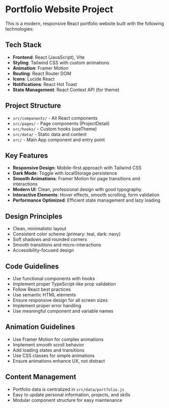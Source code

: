 <!-- Use this file to provide workspace-specific custom instructions to Copilot. For more details, visit https://code.visualstudio.com/docs/copilot/copilot-customization#_use-a-githubcopilotinstructionsmd-file -->

# Portfolio Website Project

This is a modern, responsive React portfolio website built with the following technologies:

## Tech Stack
- **Frontend**: React (JavaScript), Vite
- **Styling**: Tailwind CSS with custom animations
- **Animation**: Framer Motion
- **Routing**: React Router DOM
- **Icons**: Lucide React
- **Notifications**: React Hot Toast
- **State Management**: React Context API (for theme)

## Project Structure
- `src/components/` - All React components
- `src/pages/` - Page components (ProjectDetail)
- `src/hooks/` - Custom hooks (useTheme)
- `src/data/` - Static data and content
- `src/` - Main App component and entry point

## Key Features
- **Responsive Design**: Mobile-first approach with Tailwind CSS
- **Dark Mode**: Toggle with localStorage persistence
- **Smooth Animations**: Framer Motion for page transitions and interactions
- **Modern UI**: Clean, professional design with good typography
- **Interactive Elements**: Hover effects, smooth scrolling, form validation
- **Performance Optimized**: Efficient state management and lazy loading

## Design Principles
- Clean, minimalistic layout
- Consistent color scheme (primary: teal, dark: navy)
- Soft shadows and rounded corners
- Smooth transitions and micro-interactions
- Accessibility-focused design

## Code Guidelines
- Use functional components with hooks
- Implement proper TypeScript-like prop validation
- Follow React best practices
- Use semantic HTML elements
- Ensure responsive design for all screen sizes
- Implement proper error handling
- Use meaningful component and variable names

## Animation Guidelines
- Use Framer Motion for complex animations
- Implement smooth scroll behavior
- Add loading states and transitions
- Use CSS classes for simple animations
- Ensure animations enhance UX, not distract

## Content Management
- Portfolio data is centralized in `src/data/portfolio.js`
- Easy to update personal information, projects, and skills
- Modular component structure for easy maintenance
